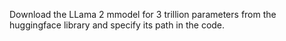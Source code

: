 Download the LLama 2 mmodel for 3 trillion parameters from the huggingface library and specify its path in the code.
